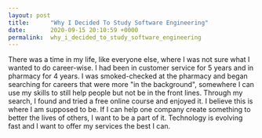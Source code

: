 ```yaml
---
layout: post
title:      "Why I Decided To Study Software Engineering"
date:       2020-09-15 20:10:59 +0000
permalink:  why_i_decided_to_study_software_engineering
---
```



There was a time in my life, like everyone else, where I was not sure what I wanted to do career-wise. I had been in customer service for 5 years and in pharmacy for 4 years. I was smoked-checked at the pharmacy and began searching for careers that were more "in the background", somewhere I can use my skills to still help people but not be in the front lines. Through my search, I found and tried a free online course and enjoyed it. I believe this is where I am supposed to be. If I can help one company create something to better the lives of others, I want to be a part of it. Technology is evolving fast and I want to offer my services the best I can. 
